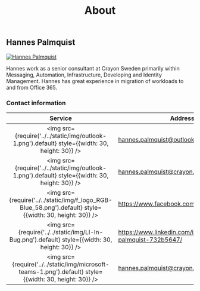 ﻿---
title: About
description: About
hide_table_of_contents: true
---

## Hannes Palmquist

<a class="avatar__photo-link avatar__photo" href="https://netlify.getps.dev/about" target="_blank" rel="noreferrer noopener">
    <img src="img/Hannes_Profil_HighContrast.jpg" alt="Hannes Palmquist"/>
</a>

Hannes work as a senior consultant at Crayon Sweden primarily within Messaging, Automation, Infrastructure, Developing and Identity Management. Hannes has great experience in migration of workloads to and from Office 365.

### Contact information

Service | Address
:---: | ---
<img src={require('../../static/img/outlook-1.png').default} style={{width: 30, height: 30}} /> | hannes.palmquist@outlook.com
<img src={require('../../static/img/outlook-1.png').default} style={{width: 30, height: 30}} /> | hannes.palmquist@crayon.com
<img src={require('../../static/img/f_logo_RGB-Blue_58.png').default} style={{width: 30, height: 30}} /> | <https://www.facebook.com/hannes.palmquist>
<img src={require('../../static/img/LI-In-Bug.png').default} style={{width: 30, height: 30}} /> | <https://www.linkedin.com/in/hannes-palmquist-732b5647/>
<img src={require('../../static/img/microsoft-teams-1.png').default} style={{width: 30, height: 30}} /> | [hannes.palmquist@crayon.com](sip:hannes.palmquist@crayon.com)
